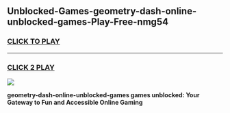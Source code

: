 
## Unblocked-Games-geometry-dash-online-unblocked-games-Play-Free-nmg54
<h3>
<a href="https://premium76.site?title=geometry-dash-online-unblocked-games&ref=23A">CLICK TO PLAY</a></h3>
<hr>

<h3>
<a href="https://premium76.site?title=geometry-dash-online-unblocked-games&ref=23A">CLICK 2 PLAY</a>
  
</h3>

<a href="https://premium76.site?title=geometry-dash-online-unblocked-games&ref=23A"><img src="https://clearcache.store/games.png"></a>


**geometry-dash-online-unblocked-games games unblocked: Your Gateway to Fun and Accessible Online Gaming**

